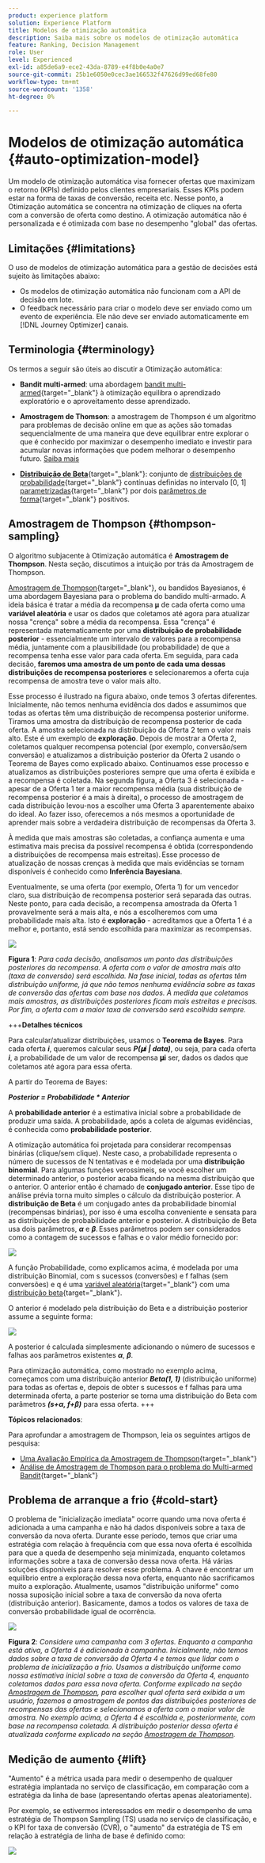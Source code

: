 ```yaml
---
product: experience platform
solution: Experience Platform
title: Modelos de otimização automática
description: Saiba mais sobre os modelos de otimização automática
feature: Ranking, Decision Management
role: User
level: Experienced
exl-id: a85de6a9-ece2-43da-8789-e4f8b0e4a0e7
source-git-commit: 25b1e6050e0cec3ae166532f47626d99ed68fe80
workflow-type: tm+mt
source-wordcount: '1358'
ht-degree: 0%

---
```


# Modelos de otimização automática {#auto-optimization-model}

Um modelo de otimização automática visa fornecer ofertas que maximizam o retorno (KPIs) definido pelos clientes empresariais. Esses KPIs podem estar na forma de taxas de conversão, receita etc. Nesse ponto, a Otimização automática se concentra na otimização de cliques na oferta com a conversão de oferta como destino. A otimização automática não é personalizada e é otimizada com base no desempenho &quot;global&quot; das ofertas.

## Limitações {#limitations}

O uso de modelos de otimização automática para a gestão de decisões está sujeito às limitações abaixo:

* Os modelos de otimização automática não funcionam com a API de decisão em lote.
* O feedback necessário para criar o modelo deve ser enviado como um evento de experiência. Ele não deve ser enviado automaticamente em [!DNL Journey Optimizer] canais.

## Terminologia {#terminology}

Os termos a seguir são úteis ao discutir a Otimização automática:

* **Bandit multi-armed**: uma abordagem [bandit multi-armed](https://en.wikipedia.org/wiki/Multi-armed_bandit){target="_blank"} à otimização equilibra o aprendizado exploratório e o aproveitamento desse aprendizado.

* **Amostragem de Thomson**: a amostragem de Thompson é um algoritmo para problemas de decisão online em que as ações são tomadas sequencialmente de uma maneira que deve equilibrar entre explorar o que é conhecido por maximizar o desempenho imediato e investir para acumular novas informações que podem melhorar o desempenho futuro. [Saiba mais](#thompson-sampling)

* [**Distribuição de Beta**](https://en.wikipedia.org/wiki/Beta_distribution){target="_blank"}: conjunto de [distribuições de probabilidade](https://en.wikipedia.org/wiki/Probability_distribution){target="_blank"} contínuas definidas no intervalo [0, 1] [parametrizadas](https://en.wikipedia.org/wiki/Statistical_parameter){target="_blank"} por dois [parâmetros de forma](https://en.wikipedia.org/wiki/Shape_parameter){target="_blank"} positivos.

## Amostragem de Thompson {#thompson-sampling}

O algoritmo subjacente à Otimização automática é **Amostragem de Thompson**. Nesta seção, discutimos a intuição por trás da Amostragem de Thompson.

[Amostragem de Thompson](https://en.wikipedia.org/wiki/Thompson_sampling){target="_blank"}, ou bandidos Bayesianos, é uma abordagem Bayesiana para o problema do bandido multi-armado.  A ideia básica é tratar a média da recompensa 𝛍 de cada oferta como uma **variável aleatória** e usar os dados que coletamos até agora para atualizar nossa &quot;crença&quot; sobre a média da recompensa. Essa &quot;crença&quot; é representada matematicamente por uma **distribuição de probabilidade posterior** - essencialmente um intervalo de valores para a recompensa média, juntamente com a plausibilidade (ou probabilidade) de que a recompensa tenha esse valor para cada oferta. Em seguida, para cada decisão, **faremos uma amostra de um ponto de cada uma dessas distribuições de recompensa posteriores** e selecionaremos a oferta cuja recompensa de amostra teve o valor mais alto.

Esse processo é ilustrado na figura abaixo, onde temos 3 ofertas diferentes. Inicialmente, não temos nenhuma evidência dos dados e assumimos que todas as ofertas têm uma distribuição de recompensa posterior uniforme. Tiramos uma amostra da distribuição de recompensa posterior de cada oferta. A amostra selecionada na distribuição da Oferta 2 tem o valor mais alto. Este é um exemplo de **exploração**. Depois de mostrar a Oferta 2, coletamos qualquer recompensa potencial (por exemplo, conversão/sem conversão) e atualizamos a distribuição posterior da Oferta 2 usando o Teorema de Bayes como explicado abaixo.  Continuamos esse processo e atualizamos as distribuições posteriores sempre que uma oferta é exibida e a recompensa é coletada. Na segunda figura, a Oferta 3 é selecionada - apesar de a Oferta 1 ter a maior recompensa média (sua distribuição de recompensa posterior é a mais à direita), o processo de amostragem de cada distribuição levou-nos a escolher uma Oferta 3 aparentemente abaixo do ideal. Ao fazer isso, oferecemos a nós mesmos a oportunidade de aprender mais sobre a verdadeira distribuição de recompensas da Oferta 3.

À medida que mais amostras são coletadas, a confiança aumenta e uma estimativa mais precisa da possível recompensa é obtida (correspondendo a distribuições de recompensa mais estreitas). Esse processo de atualização de nossas crenças à medida que mais evidências se tornam disponíveis é conhecido como **Inferência Bayesiana**.

Eventualmente, se uma oferta (por exemplo, Oferta 1) for um vencedor claro, sua distribuição de recompensa posterior será separada das outras. Neste ponto, para cada decisão, a recompensa amostrada da Oferta 1 provavelmente será a mais alta, e nós a escolheremos com uma probabilidade mais alta. Isto é **exploração** - acreditamos que a Oferta 1 é a melhor e, portanto, está sendo escolhida para maximizar as recompensas.

![](../assets/ai-ranking-thompson-sampling.png)

**Figura 1**: *Para cada decisão, analisamos um ponto das distribuições posteriores da recompensa. A oferta com o valor de amostra mais alto (taxa de conversão) será escolhida. Na fase inicial, todas as ofertas têm distribuição uniforme, já que não temos nenhuma evidência sobre as taxas de conversão das ofertas com base nos dados. À medida que coletamos mais amostras, as distribuições posteriores ficam mais estreitas e precisas. Por fim, a oferta com a maior taxa de conversão será escolhida sempre.*

<!--
![](../assets/ai-ranking-thompson-sampling-initial.png)
![](../assets/ai-ranking-thompson-sampling-intermediate.png)
![](../assets/ai-ranking-thompson-sampling-ultimate.png)
-->

+++**Detalhes técnicos**

Para calcular/atualizar distribuições, usamos o **Teorema de Bayes**. Para cada oferta ***i***, queremos calcular seus ***P(𝛍i | data)***, ou seja, para cada oferta ***i***, a probabilidade de um valor de recompensa **𝛍i** ser, dados os dados que coletamos até agora para essa oferta.

A partir do Teorema de Bayes:

***Posterior = Probabilidade * Anterior***

A **probabilidade anterior** é a estimativa inicial sobre a probabilidade de produzir uma saída. A probabilidade, após a coleta de algumas evidências, é conhecida como **probabilidade posterior**. 

A otimização automática foi projetada para considerar recompensas binárias (clique/sem clique). Neste caso, a probabilidade representa o número de sucessos de N tentativas e é modelada por uma **distribuição binomial**. Para algumas funções verossímeis, se você escolher um determinado anterior, o posterior acaba ficando na mesma distribuição que o anterior. O anterior então é chamado de **conjugado anterior**. Esse tipo de análise prévia torna muito simples o cálculo da distribuição posterior. A **distribuição de Beta** é um conjugado antes da probabilidade binomial (recompensas binárias), por isso é uma escolha conveniente e sensata para as distribuições de probabilidade anterior e posterior. A distribuição de Beta usa dois parâmetros, ***α*** e ***β***. Esses parâmetros podem ser considerados como a contagem de sucessos e falhas e o valor médio fornecido por:

![](../assets/ai-ranking-beta-distribution.png)

A função Probabilidade, como explicamos acima, é modelada por uma distribuição Binomial, com s sucessos (conversões) e f falhas (sem conversões) e q é uma [variável aleatória](https://en.wikipedia.org/wiki/Random_variable){target="_blank"} com uma [distribuição beta](https://en.wikipedia.org/wiki/Beta_distribution){target="_blank"}.

O anterior é modelado pela distribuição do Beta e a distribuição posterior assume a seguinte forma:

![](../assets/ai-ranking-posterior-distribution.svg)

A posterior é calculada simplesmente adicionando o número de sucessos e falhas aos parâmetros existentes ***α***, ***β***.

Para otimização automática, como mostrado no exemplo acima, começamos com uma distribuição anterior ***Beta(1, 1)*** (distribuição uniforme) para todas as ofertas e, depois de obter s sucessos e f falhas para uma determinada oferta, a parte posterior se torna uma distribuição do Beta com parâmetros ***(s+α, f+β)*** para essa oferta.
+++

**Tópicos relacionados**:

Para aprofundar a amostragem de Thompson, leia os seguintes artigos de pesquisa:
* [Uma Avaliação Empírica da Amostragem de Thompson](https://proceedings.neurips.cc/paper/2011/file/e53a0a2978c28872a4505bdb51db06dc-Paper.pdf){target="_blank"}
* [Análise de Amostragem de Thompson para o problema do Multi-armed Bandit](https://proceedings.mlr.press/v23/agrawal12/agrawal12.pdf){target="_blank"}

## Problema de arranque a frio {#cold-start}

O problema de &quot;inicialização imediata&quot; ocorre quando uma nova oferta é adicionada a uma campanha e não há dados disponíveis sobre a taxa de conversão da nova oferta. Durante esse período, temos que criar uma estratégia com relação à frequência com que essa nova oferta é escolhida para que a queda de desempenho seja minimizada, enquanto coletamos informações sobre a taxa de conversão dessa nova oferta. Há várias soluções disponíveis para resolver esse problema. A chave é encontrar um equilíbrio entre a exploração dessa nova oferta, enquanto não sacrificamos muito a exploração. Atualmente, usamos &quot;distribuição uniforme&quot; como nossa suposição inicial sobre a taxa de conversão da nova oferta (distribuição anterior). Basicamente, damos a todos os valores de taxa de conversão probabilidade igual de ocorrência.


![](../assets/ai-ranking-cold-start-strategies.png)

**Figura 2**: *Considere uma campanha com 3 ofertas. Enquanto a campanha está ativa, a Oferta 4 é adicionada à campanha. Inicialmente, não temos dados sobre a taxa de conversão da Oferta 4 e temos que lidar com o problema de inicialização a frio. Usamos a distribuição uniforme como nossa estimativa inicial sobre a taxa de conversão da Oferta 4, enquanto coletamos dados para essa nova oferta. Conforme explicado na seção [Amostragem de Thompson](#thompson-sampling), para escolher qual oferta será exibida a um usuário, fazemos a amostragem de pontos das distribuições posteriores de recompensas das ofertas e selecionamos a oferta com o maior valor de amostra. No exemplo acima, a Oferta 4 é escolhida e, posteriormente, com base na recompensa coletada. A distribuição posterior dessa oferta é atualizada conforme explicado na seção [Amostragem de Thompson](#thompson-sampling).*

## Medição de aumento {#lift}

&quot;Aumento&quot; é a métrica usada para medir o desempenho de qualquer estratégia implantada no serviço de classificação, em comparação com a estratégia da linha de base (apresentando ofertas apenas aleatoriamente).

Por exemplo, se estivermos interessados em medir o desempenho de uma estratégia de Thompson Sampling (TS) usada no serviço de classificação, e o KPI for taxa de conversão (CVR), o &quot;aumento&quot; da estratégia de TS em relação à estratégia de linha de base é definido como:

![](../assets/ai-ranking-lift.png)
